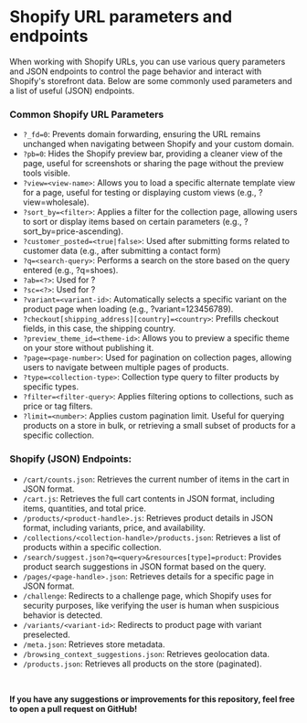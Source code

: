 # Shopify URL parameters and endpoints

When working with Shopify URLs, you can use various query parameters and JSON endpoints to control the page behavior and interact with Shopify's storefront data. Below are some commonly used parameters and a list of useful (JSON) endpoints.

### Common Shopify URL Parameters

- `?_fd=0`: Prevents domain forwarding, ensuring the URL remains unchanged when navigating between Shopify and your custom domain.
- `?pb=0`: Hides the Shopify preview bar, providing a cleaner view of the page, useful for screenshots or sharing the page without the preview tools visible.
- `?view=<view-name>`: Allows you to load a specific alternate template view for a page, useful for testing or displaying custom views (e.g., ?view=wholesale).
- `?sort_by=<filter>`: Applies a filter for the collection page, allowing users to sort or display items based on certain parameters (e.g., ?sort_by=price-ascending).
- `?customer_posted=<true|false>`: Used after submitting forms related to customer data (e.g., after submitting a contact form)
- `?q=<search-query>`: Performs a search on the store based on the query entered (e.g., ?q=shoes).
- `?ab=<?>`: Used for ?
- `?sc=<?>`: Used for ?
- `?variant=<variant-id>`: Automatically selects a specific variant on the product page when loading (e.g., ?variant=123456789).
- `?checkout[shipping_address][country]=<country>`: Prefills checkout fields, in this case, the shipping country.
- `?preview_theme_id=<theme-id>`: Allows you to preview a specific theme on your store without publishing it.
- `?page=<page-number>`: Used for pagination on collection pages, allowing users to navigate between multiple pages of products.
- `?type=<collection-type>`: Collection type query to filter products by specific types.
- `?filter=<filter-query>`: Applies filtering options to collections, such as price or tag filters.
- `?limit=<number>`: Applies custom pagination limit. Useful for querying products on a store in bulk, or retrieving a small subset of products for a specific collection.


### Shopify (JSON) Endpoints:

- `/cart/counts.json`: Retrieves the current number of items in the cart in JSON format.
- `/cart.js`: Retrieves the full cart contents in JSON format, including items, quantities, and total price.
- `/products/<product-handle>.js`: Retrieves product details in JSON format, including variants, price, and availability.
- `/collections/<collection-handle>/products.json`: Retrieves a list of products within a specific collection.
- `/search/suggest.json?q=<query>&resources[type]=product`: Provides product search suggestions in JSON format based on the query.
- `/pages/<page-handle>.json`: Retrieves details for a specific page in JSON format.
- `/challenge`: Redirects to a challenge page, which Shopify uses for security purposes, like verifying the user is human when suspicious behavior is detected.
- `/variants/<variant-id>`: Redirects to product page with variant preselected.
- `/meta.json`: Retrieves store metadata.
- `/browsing_context_suggestions.json`: Retrieves geolocation data.
- `/products.json`: Retrieves all products on the store (paginated).

<br>

**If you have any suggestions or improvements for this repository, feel free to open a pull request on GitHub!**
